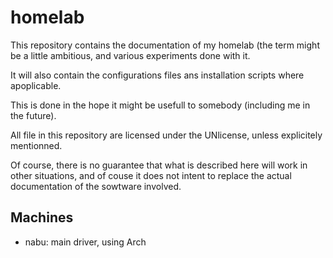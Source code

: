 # homelab

This repository contains the documentation of my homelab (the term might be
a little ambitious, and various experiments done with it.

It will also contain the configurations files ans installation scripts
where apoplicable.

This is done in the hope it might be usefull to somebody (including me in the future).

All file in this repository are licensed under the UNlicense,
unless explicitely mentionned.

Of course, there is no guarantee that what is described here will work in other situations, and of couse it does not intent to replace the actual documentation of the sowtware involved.

## Machines

* nabu: main driver, using Arch
